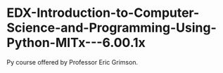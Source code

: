 # EDX-Introduction-to-Computer-Science-and-Programming-Using-Python-MITx---6.00.1x
Py course offered by Professor Eric Grimson.
